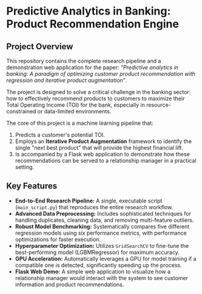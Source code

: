 # Predictive Analytics in Banking: Product Recommendation Engine

## Project Overview

This repository contains the complete research pipeline and a demonstration web application for the paper: *"Predictive analytics in banking: A paradigm of optimizing customer product recommendation with regression and iterative product augmentation"*.

The project is designed to solve a critical challenge in the banking sector: how to effectively recommend products to customers to maximize their Total Operating Income (TOI) for the bank, especially in resource-constrained or data-limited environments.

The core of this project is a machine learning pipeline that:
1.  Predicts a customer's potential TOI.
2.  Employs an **Iterative Product Augmentation** framework to identify the single "next best product" that will provide the highest financial lift.
3.  Is accompanied by a Flask web application to demonstrate how these recommendations can be served to a relationship manager in a practical setting.


## Key Features

-   **End-to-End Research Pipeline:** A single, executable script (`main_script.py`) that reproduces the entire research workflow.
-   **Advanced Data Preprocessing:** Includes sophisticated techniques for handling duplicates, cleaning data, and removing multi-feature outliers.
-   **Robust Model Benchmarking:** Systematically compares five different regression models using six performance metrics, with performance optimizations for faster execution.
-   **Hyperparameter Optimization:** Utilizes `GridSearchCV` to fine-tune the best-performing model (LGBMRegressor) for maximum accuracy.
-   **GPU Acceleration:** Automatically leverages a GPU for model training if a compatible one is detected, significantly speeding up the process.
-   **Flask Web Demo:** A simple web application to visualize how a relationship manager would interact with the system to see customer information and product recommendations.

